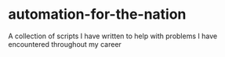 # automation-for-the-nation
A collection of scripts I have written to help with problems I have encountered throughout my career
